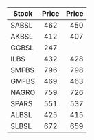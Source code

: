 | Stock         | Price  | Price |
| ------------- |:------:| -----:|
| SABSL         | 462    |  450  |
| AKBSL         | 412    |  407  |
| GGBSL         | 247    | 
| ILBS          | 432    |  428  | 423
| SMFBS         | 796    |  798  | 795
| GMFBS         | 469    |  463  | 461
| NAGRO         | 759    |  726  | 720
| SPARS         | 551    |  537  | 
| ALBSL         | 425    |  415  |
| SLBSL         | 672    |  659  | 658|

